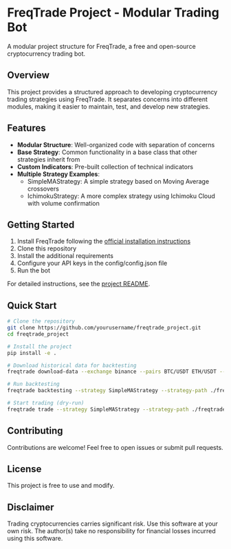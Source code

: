 # FreqTrade Project - Modular Trading Bot

A modular project structure for FreqTrade, a free and open-source cryptocurrency trading bot.

## Overview

This project provides a structured approach to developing cryptocurrency trading strategies using FreqTrade. It separates concerns into different modules, making it easier to maintain, test, and develop new strategies.

## Features

- **Modular Structure**: Well-organized code with separation of concerns
- **Base Strategy**: Common functionality in a base class that other strategies inherit from
- **Custom Indicators**: Pre-built collection of technical indicators
- **Multiple Strategy Examples**:
  - SimpleMAStrategy: A simple strategy based on Moving Average crossovers
  - IchimokuStrategy: A more complex strategy using Ichimoku Cloud with volume confirmation

## Getting Started

1. Install FreqTrade following the [official installation instructions](https://www.freqtrade.io/en/stable/installation/)
2. Clone this repository
3. Install the additional requirements
4. Configure your API keys in the config/config.json file
5. Run the bot

For detailed instructions, see the [project README](freqtrade_project/README.md).

## Quick Start

```bash
# Clone the repository
git clone https://github.com/yourusername/freqtrade_project.git
cd freqtrade_project

# Install the project
pip install -e .

# Download historical data for backtesting
freqtrade download-data --exchange binance --pairs BTC/USDT ETH/USDT --timeframes 5m 15m 1h

# Run backtesting
freqtrade backtesting --strategy SimpleMAStrategy --strategy-path ./freqtrade_project/strategies --config ./freqtrade_project/config/config.json

# Start trading (dry-run)
freqtrade trade --strategy SimpleMAStrategy --strategy-path ./freqtrade_project/strategies --config ./freqtrade_project/config/config.json
```

## Contributing

Contributions are welcome! Feel free to open issues or submit pull requests.

## License

This project is free to use and modify.

## Disclaimer

Trading cryptocurrencies carries significant risk. Use this software at your own risk. The author(s) take no responsibility for financial losses incurred using this software. 